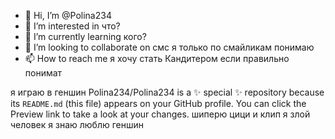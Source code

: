 - 👋 Hi, I’m @Polina234
- 👀 I’m interested in что? 
- 🌱 I’m currently learning кого? 
- 💞️ I’m looking to collaborate on смс я только по смайликам понимаю
- 📫 How to reach me я хочу стать Кандитером если правильно понимат


я играю в геншин
Polina234/Polina234 is a ✨ special ✨ repository because its `README.md` (this file) appears on your GitHub profile.
You can click the Preview link to take a look at your changes.
шиперю цици и клип я злой человек я знаю
люблю геншин
